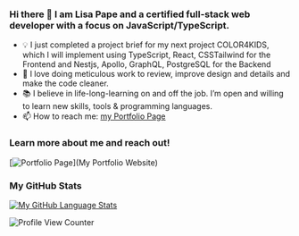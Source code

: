 ### Hi there 👋 I am Lisa Pape and a certified full-stack web developer with a focus on JavaScript/TypeScript.

* 💡 I just completed a project brief for my next project COLOR4KIDS, which I will implement using TypeScript, React, CSSTailwind for the Frontend and Nestjs, Apollo, GraphQL, PostgreSQL for the Backend
* 💟 I love doing meticulous work to review, improve design and details and make the code cleaner.
* 📚 I believe in life-long-learning on and off the job. I’m open and willing to learn new skills, tools & programming languages.
* 📫 How to reach me: [my Portfolio Page](https://lisapmunich.github.io/Portfolio-Website/contact.html)

### Learn more about me and reach out!

[![Portfolio Page](https://img.shields.io/badge/https://lisapmunich.github.io/Portfolio-Website/)](My Portfolio Website)




### My GitHub Stats
[![My GitHub Language Stats](https://github-readme-stats.vercel.app/api/top-langs/?username=LisaPMunich&langs_count=6&theme=tokyonight&hide=html,css&theme=dark&layout=compact)]()

![Profile View Counter](https://komarev.com/ghpvc/?username=LisaPMunich)


